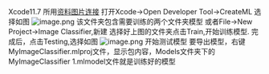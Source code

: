 Xcode11.7
所用[资料图片连接](https://koenig-media.raywenderlich.com/uploads/2018/06/CreateMLMaterials.zip)
打开Xcode->Open Developer Tool->CreateML
选择如图
![image.png](https://upload-images.jianshu.io/upload_images/167849-ae0133c7e74678bf.png?imageMogr2/auto-orient/strip%7CimageView2/2/w/1240)
该文件夹包含需要训练的两个文件夹模型
或者File->New Project->Image Classifier,新建
选择好上图的文件夹点击Train,开始训练模型.
完成后，点击Testing,选择如图
![image.png](https://upload-images.jianshu.io/upload_images/167849-fb9de6dd52130c8e.png?imageMogr2/auto-orient/strip%7CimageView2/2/w/1240)
开始测试模型
要导出模型，右键MyImageClassifier.mlproj文件，显示包内容，Models文件夹下的MyImageClassifier 1.mlmodel文件就是训练好的模型
